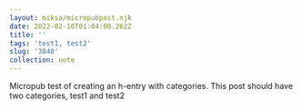```yaml
---
layout: miksa/micropubpost.njk
date: 2022-02-16T01:04:00.262Z
title: ''
tags: 'test1, test2'
slug: '3840'
collection: note
---
```

Micropub test of creating an h-entry with categories. This post should have two categories, test1 and test2
